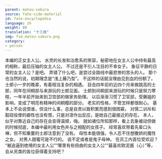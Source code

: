 ```yaml
---
parent: matou-sakura
source: fate-side-material
id: fate-encyclopedia
language: zh
weight: 88
translation: "十三维"
img: fsm_matou-sakura.png
category:
- person
---
```


本编的正女主人公。
水灵的长发和治愈系的笑容，秘密地在女主人公中持有最高的相称，最后压轴的女主人公。
不过还是不引人注目的不幸女子。
象征平静的日常的女主人公？是吧。
弄错了什么吧，是尝过全路线中最悲惨的苦头的人。
那个也当然的说，初期理念是“浅上藤乃型”。
不这样的话就没理由见到血的份额了。
士郎小一岁的晚辈，有着相当复杂的相遇。
目击四年前的近四个月来做跳高的士郎，同年在间桐邸与来游玩的士郎见面。
士郎到间桐邸来游玩的时候只是努力寒暄，一年半前开始来到卫宫邸的做家务助理。
以后渐渐习惯了卫官邸，受藤姐的影响，变成了明亮有精神的间桐樱的部分。
老实的性格，不管怎样都很耐心。
基本上不会说恨谁，但没什么事，总是自责以致积累而感到很困窘。
对慎二训斥和脏砚役使的癖性也没有恨，只是对凛作出反应，是她自己最接近的存在。
本人，似乎对靠近自己的存在会变得温顺，嗨。
就如诸位所知那样，看上去象被动但做的时候彻底，本编中最利用女色并与之相配的女孩子。
经常喜欢带着先辈口头禅，但不知重要的士郎注意到了没有。
母性本能很强，令人忍不住想撒娇的魔性之女。
对男人甜蜜可是不行的。
说不定或者是鬼子母神。
在员工内首位受欢迎？
“被追逼到绝境的女主人公”“哪里有些扭曲的女主人公”“最喜欢欧泥酱（心）”等，会从另类的各位获得着支持吧？
